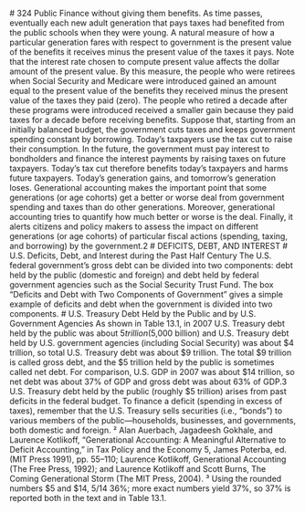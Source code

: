 \# 324 Public Finance without giving them benefits. As time passes, eventually each new adult generation that pays taxes had benefited from the public schools when they were young. A natural measure of how a particular generation fares with respect to government is the present value of the benefits it receives minus the present value of the taxes it pays. Note that the interest rate chosen to compute present value affects the dollar amount of the present value. By this measure, the people who were retirees when Social Security and Medicare were introduced gained an amount equal to the present value of the benefits they received minus the present value of the taxes they paid (zero). The people who retired a decade after these programs were introduced received a smaller gain because they paid taxes for a decade before receiving benefits. Suppose that, starting from an initially balanced budget, the government cuts taxes and keeps government spending constant by borrowing. Today’s taxpayers use the tax cut to raise their consumption. In the future, the government must pay interest to bondholders and finance the interest payments by raising taxes on future taxpayers. Today’s tax cut therefore benefits today’s taxpayers and harms future taxpayers. Today’s generation gains, and tomorrow’s generation loses. Generational accounting makes the important point that some generations (or age cohorts) get a better or worse deal from government spending and taxes than do other generations. Moreover, generational accounting tries to quantify how much better or worse is the deal. Finally, it alerts citizens and policy makers to assess the impact on different generations (or age cohorts) of particular fiscal actions (spending, taxing, and borrowing) by the government.2 # DEFICITS, DEBT, AND INTEREST # U.S. Deficits, Debt, and Interest during the Past Half Century The U.S. federal government’s gross debt can be divided into two components: debt held by the public (domestic and foreign) and debt held by federal government agencies such as the Social Security Trust Fund. The box “Deficits and Debt with Two Components of Government” gives a simple example of deficits and debt when the government is divided into two components. # U.S. Treasury Debt Held by the Public and by U.S. Government Agencies As shown in Table 13.1, in 2007 U.S. Treasury debt held by the public was about $5 trillion ($5,000 billion) and U.S. Treasury debt held by U.S. government agencies (including Social Security) was about $4 trillion, so total U.S. Treasury debt was about $9 trillion. The total $9 trillion is called gross debt, and the $5 trillion held by the public is sometimes called net debt. For comparison, U.S. GDP in 2007 was about $14 trillion, so net debt was about 37% of GDP and gross debt was about 63% of GDP.3 U.S. Treasury debt held by the public (roughly $5 trillion) arises from past deficits in the federal budget. To finance a deficit (spending in excess of taxes), remember that the U.S. Treasury sells securities (i.e., “bonds”) to various members of the public—households, businesses, and governments, both domestic and foreign. ² Alan Auerbach, Jagadeesh Gokhale, and Laurence Kotlikoff, “Generational Accounting: A Meaningful Alternative to Deficit Accounting,” in Tax Policy and the Economy 5, James Poterba, ed. (MIT Press 1991), pp. 55–110; Laurence Kotlikoff, Generational Accounting (The Free Press, 1992); and Laurence Kotlikoff and Scott Burns, The Coming Generational Storm (The MIT Press, 2004). ³ Using the rounded numbers $5 and $14, $5/$14 36%; more exact numbers yield 37%, so 37% is reported both in the text and in Table 13.1.